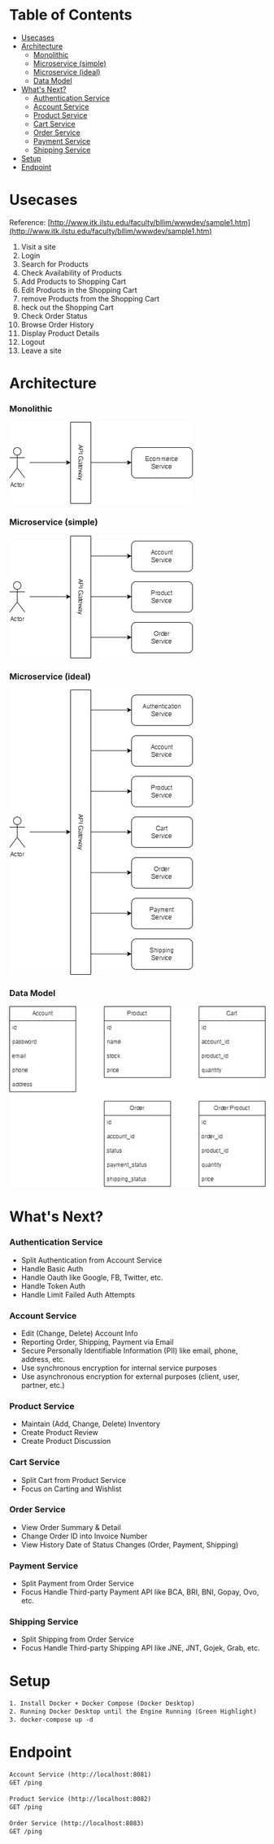 # Table of Contents

- [Usecases](#usecases)
- [Architecture](#architecture)
    - [Monolithic](#monolithic)
    - [Microservice (simple)](#microservice-simple)
    - [Microservice (ideal)](#microservice-ideal)
    - [Data Model](#data-model)
- [What's Next?](#whats-next)
    - [Authentication Service](#authentication-service)
    - [Account Service](#account-service)
    - [Product Service](#product-service)
    - [Cart Service](#cart-service)
    - [Order Service](#order-service)
    - [Payment Service](#payment-service)
    - [Shipping Service](#shipping-service)
- [Setup](#setup)
- [Endpoint](#endpoint)
    
# Usecases

Reference: [http://www.itk.ilstu.edu/faculty/bllim/wwwdev/sample1.htm](http://www.itk.ilstu.edu/faculty/bllim/wwwdev/sample1.htm)

1. Visit a site
2. Login
3. Search for Products
4. Check Availability of Products
5. Add Products to Shopping Cart
6. Edit Products in the Shopping Cart
7. remove Products from the Shopping Cart
8. heck out the Shopping Cart
9. Check Order Status
10. Browse Order History
11. Display Product Details
12. Logout
13. Leave a site

# Architecture

### Monolithic

![architecture_1](https://github.com/kwantz/ecommerce/blob/main/documentations/images/architecture_1.jpg?raw=true)


### Microservice (simple)

![architecture_2](https://github.com/kwantz/ecommerce/blob/main/documentations/images/architecture_2.jpg?raw=true)


### Microservice (ideal)

![architecture_3](https://github.com/kwantz/ecommerce/blob/main/documentations/images/architecture_3.jpg?raw=true)

### Data Model

![data_model](https://github.com/kwantz/ecommerce/blob/main/documentations/images/data_model.jpg?raw=true)

# What's Next?

### Authentication Service
- Split Authentication from Account Service
- Handle Basic Auth
- Handle Oauth like Google, FB, Twitter, etc.
- Handle Token Auth
- Handle Limit Failed Auth Attempts

### Account Service
- Edit (Change, Delete) Account Info
- Reporting Order, Shipping, Payment via Email
- Secure Personally Identifiable Information (PII) like email, phone, address, etc.
- Use synchronous encryption for internal service purposes
- Use asynchronous encryption for external purposes (client, user, partner, etc.)

### Product Service
- Maintain (Add, Change, Delete) Inventory
- Create Product Review
- Create Product Discussion

### Cart Service
- Split Cart from Product Service
- Focus on Carting and Wishlist

### Order Service
- View Order Summary & Detail
- Change Order ID into Invoice Number
- View History Date of Status Changes (Order, Payment, Shipping)

### Payment Service
- Split Payment from Order Service
- Focus Handle Third-party Payment API like BCA, BRI, BNI, Gopay, Ovo, etc.

### Shipping Service
- Split Shipping from Order Service
- Focus Handle Third-party Shipping API like JNE, JNT, Gojek, Grab, etc.

# Setup

```
1. Install Docker + Docker Compose (Docker Desktop)
2. Running Docker Desktop until the Engine Running (Green Highlight)
3. docker-compose up -d
```

# Endpoint

```
Account Service (http://localhost:8081)
GET /ping

Product Service (http://localhost:8082)
GET /ping

Order Service (http://localhost:8083)
GET /ping
```